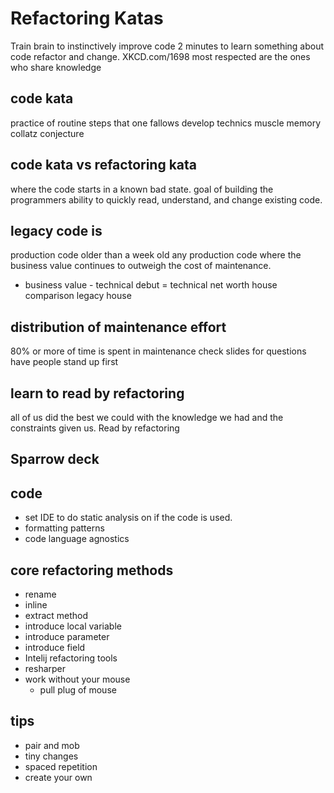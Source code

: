 # Refactoring Katas
Train brain to instinctively improve code
2 minutes to learn something about code refactor and change.
XKCD.com/1698
most respected are the ones who share knowledge
## code kata
practice of routine steps that one fallows
develop technics
muscle memory
collatz conjecture 
## code kata vs refactoring kata
where the code starts in a known bad state.
goal of building the programmers ability to quickly read, understand, and change existing code.
## legacy code is
production code older than a week old
any production code where the business value continues to outweigh the cost of maintenance.
* business value - technical debut = technical net worth
house comparison legacy house
## distribution of maintenance effort
80% or more of time is spent in maintenance
check slides for questions
have people stand up first
## learn to read by refactoring
all of us did the best we could with the knowledge we had and the constraints given us.
Read by refactoring
## Sparrow deck
## code
* set IDE to do static analysis on if the code is used.
* formatting patterns
* code language agnostics
## core refactoring methods
* rename
* inline
* extract method
* introduce local variable
* introduce parameter
* introduce field
* Intelij refactoring tools
* resharper
* work without your mouse
    * pull plug of mouse
## tips
* pair and mob
* tiny changes
* spaced repetition
* create your own